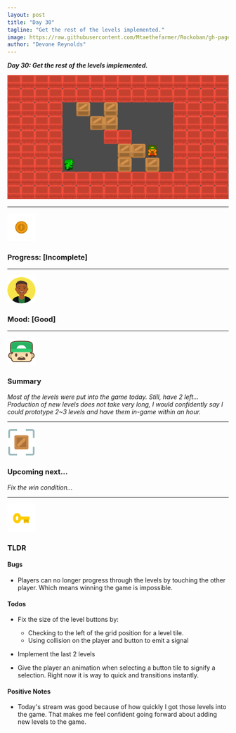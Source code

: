```yaml
---
layout: post
title: "Day 30"
tagline: "Get the rest of the levels implemented."
image: https://raw.githubusercontent.com/Mtaethefarmer/Rockoban/gh-pages/assets/gifs/Day30.gif
author: "Devone Reynolds"
---
```


***Day 30: Get the rest of the levels implemented.***

![](https://raw.githubusercontent.com/Mtaethefarmer/Rockoban/gh-pages/assets/gifs/Day30.gif)

---
![](https://raw.githubusercontent.com/Mtaethefarmer/Rockoban/gh-pages/assets/icons/coin.png "coin") 
### **Progress: [Incomplete]**

---
![](https://raw.githubusercontent.com/Mtaethefarmer/Rockoban/gh-pages/assets/icons/mood/good.png "good face") 
### **Mood: [Good]**

---
![](https://raw.githubusercontent.com/Mtaethefarmer/Rockoban/gh-pages/assets/icons/face.png "face") 
### **Summary**
*Most of the levels were put into the game today. Still, have 2 left... Production of new levels does not take very long, I would confidently say I could prototype 2~3 levels and have them in-game within an hour.*

---
![](https://raw.githubusercontent.com/Mtaethefarmer/Rockoban/gh-pages/assets/icons/next_goal.png "crate") 
### **Upcoming next...**
*Fix the win condition...*

---
![](https://raw.githubusercontent.com/Mtaethefarmer/Rockoban/gh-pages/assets/icons/key.png "key") 
### **TLDR**

#### **Bugs**

* Players can no longer progress through the levels by touching the other player. Which means winning the game is impossible.

#### **Todos**

* Fix the size of the level buttons by:
    - Checking to the left of the grid position for a level tile.
    - Using collision on the player and button to emit a signal

* Implement the last 2 levels

* Give the player an animation when selecting a button tile to signify a selection. Right now it is way to quick and transitions instantly.



#### **Positive Notes**

* Today's stream was good because of how quickly I got those levels into the game. That makes me feel confident going forward about adding new levels to the game.
